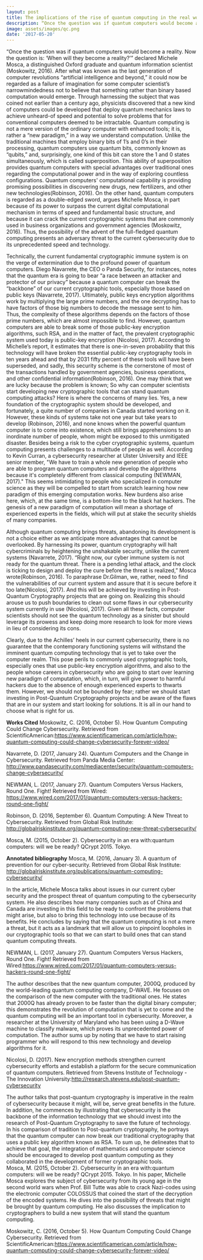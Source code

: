 ```yaml
---
layout: post
title: The implications of the rise of quantum computing in the real world
description: “Once the question was if quantum computers would become a reality. Now the question is:‘When will they become a reality?’”
image: assets/images/qc.png
date: '2017-05-20'
---
```



“Once the question was if quantum computers would become a reality. Now the question is: ‘When will they become a reality?’” declared Michele Mosca, a distinguished Oxford graduate and quantum information scientist (Moskowitz, 2016). After what was known as the last generation of computer revolutions “artificial intelligence and beyond,” it could now be regarded as a failure of imagination for some computer scientist’s narrowmindedness not to believe that something rather than binary based computation would emerge. Through harnessing the subject that was coined not earlier than a century ago, physicists discovered that a new kind of computers could be developed that deploy quantum mechanics laws to achieve unheard-of speed and potential to solve problems that for conventional computers deemed to be intractable. Quantum computing is not a mere version of the ordinary computer with enhanced tools; it is, rather a “new paradigm,” in a way we understand computation. Unlike the traditional machines that employ binary bits of 1’s and 0’s in their processing, quantum computers use quantum bits, commonly known as “qubits,” and, surprisingly, one kind of this bit can store the 1 and 0 states simultaneously, which is called superposition. This ability of superposition provides quantum computers with special advantages over traditional ones regarding the computational power and in the way of exploring countless configurations. Quantum computers' computational capability is providing promising possibilities in discovering new drugs, new fertilizers, and other new technologies(Robinson, 2016). On the other hand, quantum computers is regarded as a double-edged sword, argues Michelle Mosca, in part because of its power to surpass the current digital computational mechanism in terms of speed and fundamental basic structure, and  because it can crack the current cryptographic systems that are commonly used in business organizations and government agencies (Moskowitz, 2016). Thus, the possibility of the advent of the full-fledged quantum computing presents an adversary threat to the current cybersecurity due to its unprecedented speed and technology.

Technically, the current fundamental cryptographic immune system is on the verge of extermination due to the profound power of quantum computers. Diego Navarrete, the CEO o Panda Security, for instances, notes that the quantum era is going to bear “a race between an attacker and protector of our privacy” because a quantum computer can break the “backbone” of our current cryptographic tools, especially those based on public keys (Navarrete, 2017). Ultimately, public keys encryption algorithms work by multiplying the large prime numbers, and the one decrypting has to have factors of those big numbers to decode the message sent to him. Thus, the complexity of these algorithms depends on the factors of those prime numbers, which are almost impossible to find. However, quantum computers are able to break some of those public-key encryption algorithms, such  RSA, and in the matter of fact, the prevalent cryptographic system used today is public-key encryption (Nicolosi, 2017). According to Michelle’s report, it estimates that there is one-in-seven probability that this technology will have broken the essential public-key cryptography tools in ten years ahead and that by 2031 fifty percent of these tools will have been superseded, and sadly, this security scheme is the cornerstone of most of the transactions handled by government agencies, business operations, and other confidential information(Robinson, 2016).  One may think that we are lucky because the problem is known; So why can computer scientists start developing new cryptographic tools that can stand quantum computing attacks? Here is where the concerns of many lies. Yes, a new foundation of the cryptographic system should be developed, and fortunately, a quite number of companies in Canada started working on it. However, these kinds of systems take not one year but take years to develop (Robinson, 2016), and none knows when the powerful quantum computer is to come into existence, which still brings apprehensions to an inordinate number of people, whom might be exposed to this unmitigated disaster.
Besides being a risk to the cyber cryptographic systems, quantum computing presents challenges to a multitude of people as well. According to Kevin Curran, a cybersecurity researcher at Ulster University and IEEE senior member, "We have to train a whole new generation of people who are able to program quantum computers and develop the algorithms because it's completely different from classical computing (NEWMAN, 2017)." This seems intimidating to people who specialized in computer science as they will be compelled to start from scratch learning how new paradigm of this emerging computation works. New burdens also arise here, which, at the same time, is a bottom-line to the black hat hackers. The genesis of a new paradigm of computation will mean a shortage of experienced experts in the fields, which will put at stake the security shields of many companies. 

Although quantum computing brings threats, abandoning its development is not a choice either as we anticipate more advantages that cannot be overlooked.  By harnessing its power, quantum cryptography will halt cybercriminals by heightening the unshakable security, unlike the current systems (Navarrete, 2017). “Right now, our cyber immune system is not ready for the quantum threat. There is a pending lethal attack, and the clock is ticking to design and deploy the cure before the threat is realized,” Mosca wrote(Robinson, 2016). To paraphrase Dr.Gilman, we, rather, need to find the vulnerabilities of our current system and assure that it is secure before it too late(Nicolosi, 2017). And this will be achieved by investing in Post-Quantum Cryptography projects that are going on.  Realizing this should arouse us to push boundaries to clean out some flaws in our cybersecurity system currently in use (Nicolosi, 2017). Given all these facts, computer scientists should not see the quantum technology as a sinister but should leverage its prowess and keep doing more research to look for more views in lieu of considering its cons.

 Clearly, due to the Achilles’ heels in our current cybersecurity, there is no guarantee that the contemporary functioning systems will withstand the imminent quantum computing technology that is yet to take over the computer realm. This pose perils to commonly used cryptographic tools, especially ones that use public-key encryption algorithms, and also to the people whose careers in cybersecurity who are going to start over learning new paradigm of computation, which, in turn, will give power to harmful hackers due to the absence of enough experienced experts to thwarts them. However, we should not be bounded by fear; rather we should start investing in Post-Quantum Cryptography projects and be aware of the flaws that are in our system and start looking for solutions. It is all in our hand to choose what is right for us.


**Works Cited**
Moskowitz, C. (2016, October 5). How Quantum Computing Could Change Cybersecurity. Retrieved from ScientificAmerican:https://www.scientificamerican.com/article/how-quantum-computing-could-change-cybersecurity-forever-video/

Navarrete, D. (2017, January 24). Quantum Computers and the Change in Cybersecurity. Retrieved from Panda Media Center: http://www.pandasecurity.com/mediacenter/security/quantum-computers-change-cybersecurity/

NEWMAN, L. (2017, January 27). Quantum Computers Versus Hackers, Round One. Fight! Retrieved from Wired: https://www.wired.com/2017/01/quantum-computers-versus-hackers-round-one-fight/

Robinson, D. (2016, September 6). Quantum Computing: A New Threat to Cybersecurity. Retrieved from Global Risk Institute: http://globalriskinstitute.org/quantum-computing-new-threat-cybersecurity/

Mosca, M. (2015, October 2). Cybersecurity in an era with:quantum computers: will we be ready? QCrypt 2015. Tokyo.


**Annotated bibliography**
Mosca, M. (2016, January 3). A quantum of prevention for our cyber-security. Retrieved from Global Risk Institute: http://globalriskinstitute.org/publications/quantum-computing-cybersecurity/

In the article, Michele Mosca talks about issues in our current cyber security and the prospect threat of quantum computing to the cybersecurity system. He also describes how many companies such as of China and Canada are investing in this field to be ready to confront the problems that might arise, but also to bring this technology into use because of its benefits. He concludes by saying that the quantum computing is not a mere a threat, but it acts as a landmark that will allow us to pinpoint loopholes in our cryptographic tools so that we can start to build ones that can stand quantum computing threats.



NEWMAN, L. (2017, January 27). Quantum Computers Versus Hackers, Round One. Fight! Retrieved from Wired:https://www.wired.com/2017/01/quantum-computers-versus-hackers-round-one-fight/

The author describes that the new quantum computer, 2000Q, produced by the world-leading quantum computing company, D-WAVE. He focuses on the comparison of the new computer with the traditional ones. He states that 2000Q has already proven to be faster than the digital binary computer; this demonstrates the revolution of computation that is yet to come and the quantum computing will be an important tool in cybersecurity. Moreover, a researcher at the University of Maryland who has been using a D-Wave machine to classify malware, which proves its unprecedented power of computation. The author sums up by noting that we have to start raising programmer who will respond to this new technology and develop algorithms for it.



Nicolosi, D. (2017). New encryption methods strengthen current cybersecurity efforts and establish a platform for the secure communication of quantum computers. Retrieved from Stevens Institute of Technology - The Innovation University:http://research.stevens.edu/post-quantum-cybersecurity

The author talks that post-quantum cryptography is imperative in the realm of cybersecurity because it might, will be, serve great benefits in the future. In addition, he commences by illustrating that cybersecurity is the backbone of the information technology that we should invest into the research of Post-Quantum Cryptography to save the future of technology. In his comparison of tradition to Post-quantum cryptography, he portrays that the quantum computer can now break our traditional cryptography that uses a public key algorithm known as RSA. To sum up, he delineates that to achieve that goal, the integration of mathematics and computer science should be encouraged to develop post quantum computing as they collaborated in the development of former cryptographic tools.  
Mosca, M. (2015, October 2). Cybersecurity in an era with:quantum computers: will we be ready? QCrypt 2015. Tokyo.
In his paper, Michelle Mosca explores the subject of cybersecurity from its young age in the second world wars when Prof. Bill Tutte was able to crack Nazi-codes using the electronic computer COLOSSUS that coined the start of the decryption of the encoded systems. He dives into the possibility of threats that might be brought by quantum computing. He also discusses the implication to cryptographers to build a new system that will stand the quantum computing.

Moskowitz, C. (2016, October 5). How Quantum Computing Could Change Cybersecurity. Retrieved from ScientificAmerican:https://www.scientificamerican.com/article/how-quantum-computing-could-change-cybersecurity-forever-video/
